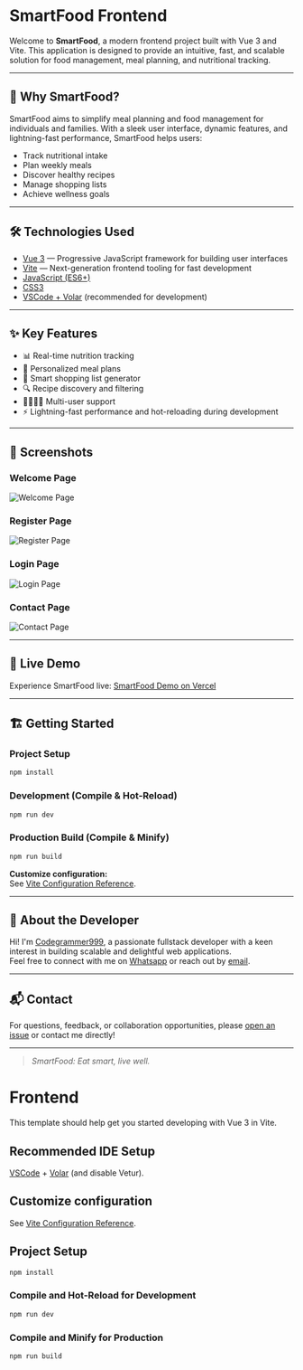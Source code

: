 # SmartFood Frontend

Welcome to **SmartFood**, a modern frontend project built with Vue 3 and Vite. This application is designed to provide an intuitive, fast, and scalable solution for food management, meal planning, and nutritional tracking.

---

## 🚀 Why SmartFood?

SmartFood aims to simplify meal planning and food management for individuals and families. With a sleek user interface, dynamic features, and lightning-fast performance, SmartFood helps users:

- Track nutritional intake
- Plan weekly meals
- Discover healthy recipes
- Manage shopping lists
- Achieve wellness goals

---

## 🛠️ Technologies Used

- [Vue 3](https://vuejs.org/) — Progressive JavaScript framework for building user interfaces
- [Vite](https://vitejs.dev/) — Next-generation frontend tooling for fast development
- [JavaScript (ES6+)](https://developer.mozilla.org/en-US/docs/Web/JavaScript)
- [CSS3](https://developer.mozilla.org/en-US/docs/Web/CSS)
- [VSCode + Volar](https://marketplace.visualstudio.com/items?itemName=Vue.volar) (recommended for development)

---

## ✨ Key Features

- 📊 Real-time nutrition tracking
- 🥗 Personalized meal plans
- 🛒 Smart shopping list generator
- 🔍 Recipe discovery and filtering
- 👨‍👩‍👧‍👦 Multi-user support
- ⚡ Lightning-fast performance and hot-reloading during development

---

## 📸 Screenshots

### Welcome Page
![Welcome Page](screenshots/welcome.png)

### Register Page
![Register Page](screenshots/register.png)

### Login Page
![Login Page](screenshots/login.png)

### Contact Page
![Contact Page](screenshots/contact.png)

---

## 🚀 Live Demo

Experience SmartFood live: [SmartFood Demo on Vercel](https://smart-food-ochre.vercel.app/)

---

## 🏗️ Getting Started

### Project Setup

```sh
npm install
```

### Development (Compile & Hot-Reload)

```sh
npm run dev
```

### Production Build (Compile & Minify)

```sh
npm run build
```

**Customize configuration:**  
See [Vite Configuration Reference](https://vite.dev/config/).

---

## 👤 About the Developer

Hi! I'm [Codegrammer999](https://github.com/Codegrammer999), a passionate fullstack developer with a keen interest in building scalable and delightful web applications.  
Feel free to connect with me on [Whatsapp](https://wa.me/2349061458909) or reach out by [email](mailto:shyyguyy501@gmail.com).

---

## 📬 Contact

For questions, feedback, or collaboration opportunities, please [open an issue](https://github.com/Codegrammer999/SmartFood/issues) or contact me directly!

---

> _SmartFood: Eat smart, live well._

# Frontend

This template should help get you started developing with Vue 3 in Vite.

## Recommended IDE Setup

[VSCode](https://code.visualstudio.com/) + [Volar](https://marketplace.visualstudio.com/items?itemName=Vue.volar) (and disable Vetur).

## Customize configuration

See [Vite Configuration Reference](https://vite.dev/config/).

## Project Setup

```sh
npm install
```

### Compile and Hot-Reload for Development

```sh
npm run dev
```

### Compile and Minify for Production

```sh
npm run build
```
